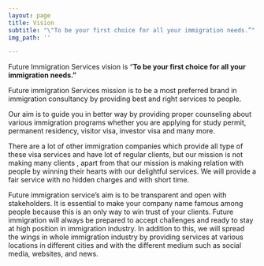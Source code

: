 ```yaml
---
layout: page
title: Vision
subtitle: "\"To be your first choice for all your immigration needs.”"
img_path: ''

---
```


Future Immigration Services vision is “**To be your first choice for all your immigration needs.”**

Future immigration Services mission is to be a most preferred brand in immigration consultancy by providing best and right services to people.

Our aim is to guide you in better way by providing proper counseling about various immigration programs whether you are applying for study permit, permanent residency, visitor visa, investor visa and many more.

There are a lot of other immigration companies which provide all type of these visa services and have lot of regular clients, but our mission is not making many clients , apart from that our mission is making relation with people by winning their hearts with our delightful services. We will provide a fair service with no hidden charges and with short time.

Future immigration service’s aim is to be transparent and open with stakeholders. It is essential to make your company name famous among people because this is an only way to win trust of your clients. Future immigration will always be prepared to accept challenges and ready to stay at high position in immigration industry. In addition to this, we will spread the wings in whole immigration industry by providing services at various locations in different cities and with the different medium such as social media, websites, and news.